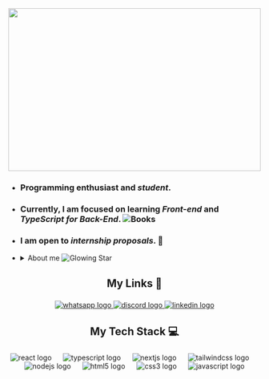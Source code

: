 <img src="https://i.ibb.co/C24TswR/Ol-me-Chamo-Luis-Roberto-Sou-Desenvolvedor-WEb-com-foco-no-Front-end.jpg"  width="100%" height="325" align="center"/>

<!-- About me -->
* ### Programming enthusiast and _student_. 
* ### Currently, I am focused on learning _Front-end_ and _TypeScript for Back-End_. <img src="https://raw.githubusercontent.com/Tarikul-Islam-Anik/Animated-Fluent-Emojis/master/Emojis/Objects/Books.png" alt="Books" width="30" height="30" />
* ### I am open to _internship proposals_. 💼

* <details>
  <summary>About me <img src="https://raw.githubusercontent.com/Tarikul-Islam-Anik/Animated-Fluent-Emojis/master/Emojis/Travel%20and%20places/Glowing%20Star.png" alt="Glowing Star" width="25" height="25" /></summary>

  <!-- Tech Passion -->
  <div style="clear:both;">
    <img align="right" width="150" height="150" src="https://github.com/ViictorrMillan/ViictorrMillan/blob/main/icons/gif.gif">
    <div>
      <h3><img src="https://raw.githubusercontent.com/Tarikul-Islam-Anik/Animated-Fluent-Emojis/master/Emojis/Smilies/Ghost.png" alt="Ghost" width="30" height="30" /> Tech Passion:</h3>
      <p>Hello, I'm Luis Roberto, 17 years old, from São Paulo, Brazil. Since childhood, I've had a deep passion for technology.</p>
    </div>
  </div>

  <br>

  <br>
  
  <!-- Education -->
  <div style="clear:both;">
    <img align="right" width="150" height="150" src="https://media.tenor.com/TBsXnJBWLncAAAAi/ghost-dance.gif">
    <div>
      <h3><img src="https://raw.githubusercontent.com/Tarikul-Islam-Anik/Animated-Fluent-Emojis/master/Emojis/People%20with%20professions/Man%20Student%20Light%20Skin%20Tone.png" alt="Man Student Light Skin Tone" width="30" height="30" /> Education:</h3>
      <ul>
        <li>Ongoing courses in Front-end development</li>
        <li>Ongoing English courses</li>
      </ul>
    </div>
  </div>

  <br>
  
  <!-- Hobbies -->
  <div style="clear:both;">
    <img align="right" width="150" height="150" src="https://media.tenor.com/nHBgEK6zEQMAAAAi/cat-gray.gif">
    <div>
      <h3><img src="https://raw.githubusercontent.com/Tarikul-Islam-Anik/Animated-Fluent-Emojis/master/Emojis/Activities/Video%20Game.png" alt="Video Game" width="30" height="30" /> Hobbies:</h3>
      <ul>
        <li>Coding</li>
        <li>Build a </li>
        <li>Gaming</li>
      </ul>
    </div>
  </div>

  <br>
</details>

###

<h2 align="center">My Links 🔗</h2>

###

<div align="center">
  <a href="https://wa.me/11989918871" target="_blank">
    <img src="https://raw.githubusercontent.com/maurodesouza/profile-readme-generator/master/src/assets/icons/social/whatsapp/default.svg" width="57" height="41" alt="whatsapp logo"  />
  </a>
  <a href="lu1sr_" target="_blank">
    <img src="https://raw.githubusercontent.com/maurodesouza/profile-readme-generator/master/src/assets/icons/social/discord/default.svg" width="57" height="41" alt="discord logo"  />
  </a>
  <a href="https://www.linkedin.com/in/luis-roberto-cardoso-trindade-2852891b3/" target="_blank">
    <img src="https://raw.githubusercontent.com/maurodesouza/profile-readme-generator/master/src/assets/icons/social/linkedin/default.svg" width="57" height="41" alt="linkedin logo"  />
  </a>
</div>

###

<h2 align="center">My Tech Stack 💻</h2>

###

<div align="center">
  <img src="https://skillicons.dev/icons?i=react" height="41" alt="react logo"  />
  <img width="15" />
  <img src="https://skillicons.dev/icons?i=ts" height="41" alt="typescript logo"  />
  <img width="15" />
  <img src="https://skillicons.dev/icons?i=nextjs" height="41" alt="nextjs logo"  />
  <img width="15" />
  <img src="https://skillicons.dev/icons?i=tailwind" height="41" alt="tailwindcss logo"  />
  <img width="15" />
  <img src="https://skillicons.dev/icons?i=nodejs" height="41" alt="nodejs logo"  />
  <img width="15" />
  <img src="https://skillicons.dev/icons?i=html" height="41" alt="html5 logo"  />
  <img width="15" />
  <img src="https://skillicons.dev/icons?i=css" height="41" alt="css3 logo"  />
  <img width="15" />
  <img src="https://skillicons.dev/icons?i=js" height="41" alt="javascript logo"  />
</div>

###
